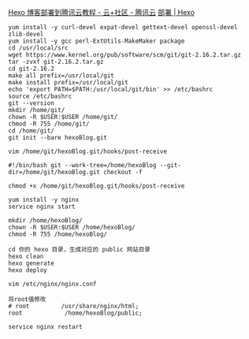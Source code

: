 [Hexo 博客部署到腾讯云教程 - 云+社区 - 腾讯云](https://cloud.tencent.com/developer/article/1140005)
[部署 | Hexo](https://hexo.io/zh-cn/docs/one-command-deployment)

```
yum install -y curl-devel expat-devel gettext-devel openssl-devel zlib-devel
yum install -y gcc perl-ExtUtils-MakeMaker package
cd /usr/local/src
wget https://www.kernel.org/pub/software/scm/git/git-2.16.2.tar.gz
tar -zvxf git-2.16.2.tar.gz
cd git-2.16.2
make all prefix=/usr/local/git
make install prefix=/usr/local/git
echo 'export PATH=$PATH:/usr/local/git/bin' >> /etc/bashrc
source /etc/bashrc 
git --version
mkdir /home/git/
chown -R $USER:$USER /home/git/
chmod -R 755 /home/git/
cd /home/git/
git init --bare hexoBlog.git
```

```
vim /home/git/hexoBlog.git/hooks/post-receive

#!/bin/bash git --work-tree=/home/hexoBlog --git-dir=/home/git/hexoBlog.git checkout -f
```

```
chmod +x /home/git/hexoBlog.git/hooks/post-receive
```

```
yum install -y nginx
service nginx start
```

```
mkdir /home/hexoBlog/
chown -R $USER:$USER /home/hexoBlog/
chmod -R 755 /home/hexoBlog/
```

```
cd 你的 hexo 目录，生成对应的 public 网站目录
hexo clean
hexo generate
hexo deploy
```

```
vim /etc/nginx/nginx.conf

将root值修改
# root         /usr/share/nginx/html;
root            /home/hexoBlog/public;
```

```
service nginx restart
```

